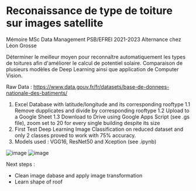 # Reconaissance de type de toiture sur images satellite

Mémoire MSc Data Management PSB/EFREI 2021-2023
Alternance chez Léon Grosse

Déterminer le meilleur moyen pour reconnaître automatiquement les types de toitures afin d'améliorer le calcul de potentiel solaire. Comparaison de plusieurs modèles de Deep Learning ainsi que application de Computer Vision.


Raw Data : https://www.data.gouv.fr/fr/datasets/base-de-donnees-nationale-des-batiments/ 

1. Excel Database with latitude/longitude and its corresponding rooftype
  1.1 Remove dupplicates and divide by corresponding rooftype 
  1.2 Upload to a Google Sheet
  1.3 Download to Drive using Google Apps Script (see .gs file), zoom set to 20 for every single building despite its size
4. First Test Deep Learning Image Classification on reduced dataset and only 2 classes proved to work with 75% accuracy.
5. Models used : VGG16, ResNet50 and Xception (see .ipynb)

![image](https://user-images.githubusercontent.com/101122818/213943186-97af9c0f-9b6e-4309-9d9f-9c22fe48a881.png)
![image](https://user-images.githubusercontent.com/101122818/213943159-49e2d7e2-b561-4080-9ba6-612986373563.png)

Next steps :
- Clean image dabase and apply image transformation
- Learn shape of roof
